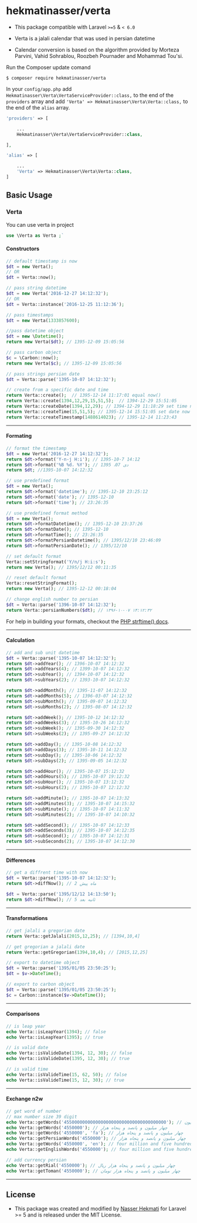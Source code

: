 hekmatinasser/verta
======
- This package compatible with Laravel `>=5` & `< 6.0`

- Verta is a jalali calendar that was used in persian datetime

- Calendar conversion is based on the algorithm provided by Morteza Parvini, Vahid Sohrablou, Roozbeh Pournader and Mohammad Tou'si.

Run the Composer update comand

    $ composer require hekmatinasser/verta

In your `config/app.php` add `Hekmatinasser\Verta\VertaServiceProvider::class,` to the end of the `providers` array and add `'Verta' => Hekmatinasser\Verta\Verta::class,` to the end of the `alias` array.

```php
'providers' => [

    ...
    Hekmatinasser\Verta\VertaServiceProvider::class,

],

'alias' => [

    ...
    'Verta' => Hekmatinasser\Verta\Verta::class,
]
```

<a name="basic-usage"></a>
## Basic Usage

### Verta
You can use verta in project
```php
use \Verta as Verta ;`
```

#### Constructors
```php
// default timestamp is now
$dt = new Verta();
// OR
$dt = Verta::now();

// pass string datetime
$dt = new Verta('2016-12-27 14:12:32');
// OR
$dt = Verta::instance('2016-12-25 11:12:36');

// pass timestamps
$dt = new Verta(1333857600);

//pass datetime object
$dt = new \Datetime();
return new Verta($dt); // 1395-12-09 15:05:56

// pass carbon object
$c = \Carbon::now();
return new Verta($c); // 1395-12-09 15:05:56

// pass strings persian date
$dt = Verta::parse('1395-10-07 14:12:32');

// create from a specific date and time
return Verta::create();  // 1395-12-14 11:17:01 equal now()
return Verta::create(1394,12,29,15,51,5);  // 1394-12-29 15:51:05
return Verta::createDate(1394,12,29); // 1394-12-29 11:18:29 set time now
return Verta::createTime(15,51,5); // 1395-12-14 15:51:05 set date now
return Verta::createTimestamp(1488614023); // 1395-12-14 11:23:43
```
---
#### Formating
```php
// format the timestamp
$dt = new Verta('2016-12-27 14:12:32');
return $dt->format('Y-n-j H:i'); // 1395-10-7 14:12
return $dt->format('%B %d، %Y'); // دی 07، 1395
return $dt; //1395-10-07 14:12:32

// use predefined format
$dt = new Verta();
return $dt->format('datetime'); // 1395-12-10 23:25:12
return $dt->format('date'); // 1395-12-10
return $dt->format('time'); // 23:26:35

// use predefined format method
$dt = new Verta();
return $dt->formatDatetime(); // 1395-12-10 23:37:26
return $dt->formatDate(); // 1395-12-10
return $dt->formatTime(); // 23:26:35
return $dt->formatPersianDatetime(); // 1395/12/10 23:46:09
return $dt->formatPersianDate(); // 1395/12/10

// set default format
Verta::setStringformat('Y/n/j H:i:s');
return new Verta(); // 1395/12/12 00:11:35

// reset default format
Verta::resetStringFormat();
return new Verta(); // 1395-12-12 00:18:04

// change english number to persian
$dt = Verta::parse('1396-10-07 14:12:32');
return Verta::persianNumbers($dt); // ۱۳۹۶-۱۰-۰۷ ۱۴:۱۲:۳۲
```
For help in building your formats, checkout the [PHP strftime() docs](http://php.net/manual/en/function.strftime.php).

---
#### Calculation
```php
// add and sub unit datetime
$dt = Verta::parse('1395-10-07 14:12:32');
return $dt->addYear(); // 1396-10-07 14:12:32
return $dt->addYears(4); // 1399-10-07 14:12:32
return $dt->subYear(); // 1394-10-07 14:12:32
return $dt->subYears(2); // 1393-10-07 14:12:32

return $dt->addMonth(); // 1395-11-07 14:12:32
return $dt->addMonths(5); // 1396-03-07 14:12:32
return $dt->subMonth(); // 1395-09-07 14:12:32
return $dt->subMonths(2); // 1395-08-07 14:12:32

return $dt->addWeek(); // 1395-10-12 14:12:32
return $dt->addWeeks(3); // 1395-10-26 14:12:32
return $dt->subWeek(); // 1395-09-30 14:12:32
return $dt->subWeeks(2); // 1395-09-27 14:12:32

return $dt->addDay(); // 1395-10-08 14:12:32
return $dt->addDays(3); // 1395-10-11 14:12:32
return $dt->subDay(); // 1395-10-06 14:12:32
return $dt->subDays(2); // 1395-09-05 14:12:32

return $dt->addHour(); // 1395-10-07 15:12:32
return $dt->addHours(5); // 1395-10-07 19:12:32
return $dt->subHour(); // 1395-10-07 13:12:32
return $dt->subHours(2); // 1395-10-07 12:12:32

return $dt->addMinute(); // 1395-10-07 14:13:32
return $dt->addMinutes(3); // 1395-10-07 14:15:32
return $dt->subMinute(); // 1395-10-07 14:11:32
return $dt->subMinutes(2); // 1395-10-07 14:10:32

return $dt->addSecond(); // 1395-10-07 14:12:33
return $dt->addSeconds(3); // 1395-10-07 14:12:35
return $dt->subSecond(); // 1395-10-07 14:12:31
return $dt->subSeconds(2); // 1395-10-07 14:12:30

```

---
#### Differences
```php
// get a diffrent time with now
$dt = Verta::parse('1395-10-07 14:12:32');
return $dt->diffNow(); // 2 ماه پیش

$dt = Verta::parse('1395/12/12 14:13:50');
return $dt->diffNow(); // 5 ثانیه بعد
```

---
#### Transformations
```php
// get jalali a gregorian date
return Verta::getJalali(2015,12,25); // [1394,10,4]

// get gregorian a jalali date
return Verta::getGregorian(1394,10,4); // [2015,12,25]

// export to datetime object
$dt = Verta::parse('1395/01/05 23:50:25');
$dt = $v->DateTime();

// export to carbon object
$dt = Verta::parse('1395/01/05 23:50:25');
$c = Carbon::instance($v->DateTime());
```

---
#### Comparisons
```php
// is leap year 
echo Verta::isLeapYear(1394); // false
echo Verta::isLeapYear(1395); // true

// is valid date
echo Verta::isValideDate(1394, 12, 30); // false
echo Verta::isValideDate(1395, 12, 30); // true

// is valid time
echo Verta::isValideTime(15, 62, 50); // false
echo Verta::isValideTime(15, 12, 30); // true
```

---
#### Exchange n2w
```php
// get word of number  
// max number size 39 digit
echo Verta::getWords('455000000000000000000000000000000000000'); // چهارصد و پنجاه و پنج دسیلیون
echo Verta::getWords('4550000'); // چهار میلیون و پانصد و پنجاه هزار
echo Verta::getWords('4550000', 'fa'); // چهار میلیون و پانصد و پنجاه هزار
echo Verta::getPersianWords('4550000'); // چهار میلیون و پانصد و پنجاه هزار
echo Verta::getWords('4550000', 'en'); // four million and five hundred and fifty thousand
echo Verta::getEnglishWords('4550000'); // four million and five hundred and fifty thousand

// add currency persian
echo Verta::getRial('4550000'); // چهار میلیون و پانصد و پنجاه هزار ریال
echo Verta::getToman('4550000'); // چهار میلیون و پانصد و پنجاه هزار تومان
```

---
## License ##
-  This package was created and modified by [Nasser Hekmati](https://github.com/hekmatinasser) for Laravel >= 5 and is released under the MIT License.
